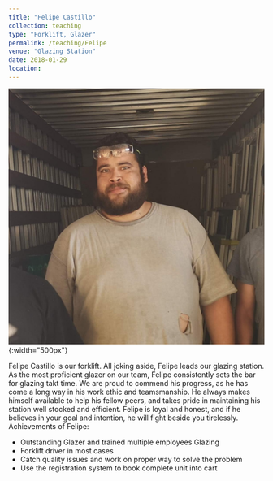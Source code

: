 ```yaml
---
title: "Felipe Castillo"
collection: teaching
type: "Forklift, Glazer"
permalink: /teaching/Felipe
venue: "Glazing Station"
date: 2018-01-29
location:
---
```


![tiny](/images/tiny.jpg){:width="500px"}

Felipe Castillo is our forklift. All joking aside, Felipe leads our glazing station. As the most proficient glazer on our team, Felipe consistently sets the bar for glazing takt time. We are proud to commend his progress, as he has come a long way in his work ethic and teamsmanship. He always makes himself available to help his fellow peers, and takes pride in maintaining his station well stocked and efficient. Felipe is loyal and honest, and if he believes in your goal and intention, he will fight beside you tirelessly.
Achievements of Felipe:
* Outstanding Glazer and trained multiple employees Glazing
* Forklift driver in most cases
* Catch quality issues and work on proper way to solve the problem
* Use the registration system to book complete unit into cart
